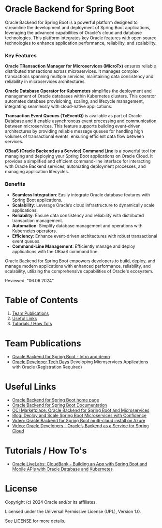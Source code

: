 # Oracle Backend for Spring Boot

Oracle Backend for Spring Boot is a powerful platform designed to streamline the development and deployment of Spring Boot applications, leveraging the advanced capabilities of Oracle's cloud and database technologies. This platform integrates key Oracle features with open source technologies to enhance application performance, reliability, and scalability.

### Key Features

**Oracle TRansaction Manager for Microservices  (MicroTx)** ensures reliable distributed transactions across microservices. It manages complex transactions spanning multiple services, maintaining data consistency and reliability in microservices architectures.

**Oracle Database Operator for Kubernetes** simplifies the deployment and management of Oracle databases within Kubernetes clusters. This operator automates database provisioning, scaling, and lifecycle management, integrating seamlessly with cloud-native applications.

**Transaction Event Queues (TxEventQ)** is available as part of Oracle Database and it enable asynchronous event processing and communication between microservices. This feature supports building event-driven architectures by providing reliable message queues for handling high volumes of transactional events, ensuring efficient data flow between services.

**OBaaS (Oracle Backend as a Service) Command Line** is a powerful tool for managing and deploying your Spring Boot applications on Oracle Cloud. It provides a simplified and efficient command-line interface for interacting with Oracle Backend services, automating deployment processes, and managing application lifecycles.

### Benefits

- **Seamless Integration**: Easily integrate Oracle database features with Spring Boot applications.
- **Scalability**: Leverage Oracle’s cloud infrastructure to dynamically scale applications.
- **Reliability**: Ensure data consistency and reliability with distributed transaction management.
- **Automation**: Simplify database management and operations with Kubernetes operators.
- **Efficiency**: Enhance event-driven architectures with robust transactional event queues.
- **Command-Line Management**: Efficiently manage and deploy applications with the OBaaS command line.

Oracle Backend for Spring Boot empowers developers to build, deploy, and manage modern applications with enhanced performance, reliability, and scalability, utilizing the comprehensive capabilities of Oracle's ecosystem.

Reviewed: "06.06.2024"



# Table of Contents
 
1. [Team Publications](#team-publications)
2. [Useful Links](#useful-links)
3. [Tutorials / How To's](#tutorials--how-tos)

 
# Team Publications
- [Oracle Backend for Spring Boot - Intro and demo](https://otube.oracle.com/playlist/dedicated/262835242/1_owmwlbyd/1_s20krpat)
- [Oracle Developer Tech Days](https://go.oracle.com/LP=138674?elqCampaignId=500067&src1=:se:lw:ie:pt:::SEO400308921SW&evite=WWMK230914P00011:se:lw:ie:pt:::SEO400308921SW) Developing Microservices Applications with Oracle (Registration Required)

# Useful Links

- [Oracle Backend for Spring Boot home page](https://oracle.github.io/microservices-datadriven/spring/)
- [Oracle Backend for Spring Boot Documentation](https://docs.oracle.com/en/database/oracle/backend-for-spring-boot-and-microservices/index.html)
- [OCI Marketplace: Oracle Backend for Spring Boot and Microservices](https://cloudmarketplace.oracle.com/marketplace/en_US/listing/138899911)
- [Blog: Deploy and Scale Spring Boot Microservices with Confidence](https://blogs.oracle.com/developers/post/deploy-and-scale-spring-boot-microservices-with-confidence)
- [Video: Oracle Backend for Spring Boot multi-cloud install on Azure](https://www.youtube.com/watch?v=IpWe12UYeJ4)
- [Video: Oracle Developers - Oracle’s Backend as a Service for Spring Cloud](https://www.youtube.com/watch?v=qhYTiBjql_c)



# Tutorials / How To's
- [Oracle LiveLabs: CloudBank - Building an App with Spring Boot and Mobile APIs with Oracle Database and Kubernetes](https://apexapps.oracle.com/pls/apex/r/dbpm/livelabs/view-workshop?wid=3607)


# License

Copyright (c) 2024 Oracle and/or its affiliates.

Licensed under the Universal Permissive License (UPL), Version 1.0.

See [LICENSE](https://github.com/oracle-devrel/technology-engineering/blob/main/LICENSE) for more details.
